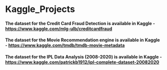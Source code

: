 # Kaggle_Projects

#### The dataset for the Credit Card Fraud Detection is available in Kaggle - https://www.kaggle.com/mlg-ulb/creditcardfraud

#### The dataset for the Movie Recommendation engine is available in Kaggle - https://www.kaggle.com/tmdb/tmdb-movie-metadata

#### The dataset for the IPL Data Analysis (2008-2020) is available in Kaggle - https://www.kaggle.com/patrickb1912/ipl-complete-dataset-20082020
